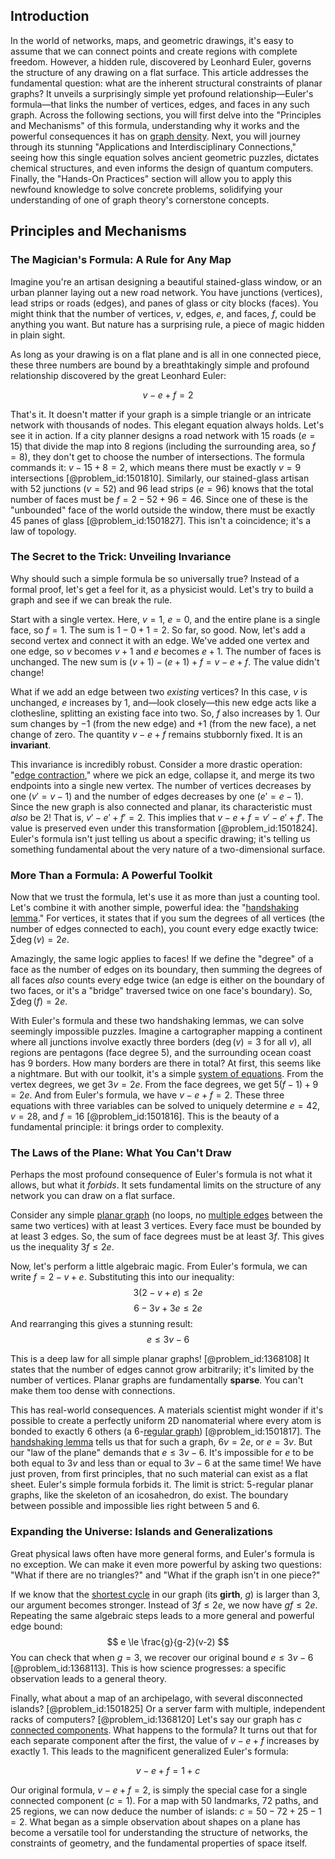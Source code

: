 ## Introduction
In the world of networks, maps, and geometric drawings, it's easy to assume that we can connect points and create regions with complete freedom. However, a hidden rule, discovered by Leonhard Euler, governs the structure of any drawing on a flat surface. This article addresses the fundamental question: what are the inherent structural constraints of planar graphs? It unveils a surprisingly simple yet profound relationship—Euler's formula—that links the number of vertices, edges, and faces in any such graph. Across the following sections, you will first delve into the "Principles and Mechanisms" of this formula, understanding why it works and the powerful consequences it has on [graph density](@article_id:268464). Next, you will journey through its stunning "Applications and Interdisciplinary Connections," seeing how this single equation solves ancient geometric puzzles, dictates chemical structures, and even informs the design of quantum computers. Finally, the "Hands-On Practices" section will allow you to apply this newfound knowledge to solve concrete problems, solidifying your understanding of one of graph theory's cornerstone concepts.

## Principles and Mechanisms

### The Magician's Formula: A Rule for Any Map

Imagine you're an artisan designing a beautiful stained-glass window, or an urban planner laying out a new road network. You have junctions (vertices), lead strips or roads (edges), and panes of glass or city blocks (faces). You might think that the number of vertices, $v$, edges, $e$, and faces, $f$, could be anything you want. But nature has a surprising rule, a piece of magic hidden in plain sight.

As long as your drawing is on a flat plane and is all in one connected piece, these three numbers are bound by a breathtakingly simple and profound relationship discovered by the great Leonhard Euler:

$$
v - e + f = 2
$$

That's it. It doesn't matter if your graph is a simple triangle or an intricate network with thousands of nodes. This elegant equation always holds. Let's see it in action. If a city planner designs a road network with 15 roads ($e=15$) that divide the map into 8 regions (including the surrounding area, so $f=8$), they don't get to choose the number of intersections. The formula commands it: $v - 15 + 8 = 2$, which means there must be exactly $v=9$ intersections [@problem_id:1501810]. Similarly, our stained-glass artisan with 52 junctions ($v=52$) and 96 lead strips ($e=96$) knows that the total number of faces must be $f = 2 - 52 + 96 = 46$. Since one of these is the "unbounded" face of the world outside the window, there must be exactly 45 panes of glass [@problem_id:1501827]. This isn't a coincidence; it's a law of topology.

### The Secret to the Trick: Unveiling Invariance

Why should such a simple formula be so universally true? Instead of a formal proof, let's get a feel for it, as a physicist would. Let's try to build a graph and see if we can break the rule.

Start with a single vertex. Here, $v=1$, $e=0$, and the entire plane is a single face, so $f=1$. The sum is $1 - 0 + 1 = 2$. So far, so good. Now, let's add a second vertex and connect it with an edge. We've added one vertex and one edge, so $v$ becomes $v+1$ and $e$ becomes $e+1$. The number of faces is unchanged. The new sum is $(v+1) - (e+1) + f = v - e + f$. The value didn't change!

What if we add an edge between two *existing* vertices? In this case, $v$ is unchanged, $e$ increases by 1, and—look closely—this new edge acts like a clothesline, splitting an existing face into two. So, $f$ also increases by 1. Our sum changes by $-1$ (from the new edge) and $+1$ (from the new face), a net change of zero. The quantity $v - e + f$ remains stubbornly fixed. It is an **invariant**.

This invariance is incredibly robust. Consider a more drastic operation: "[edge contraction](@article_id:265087)," where we pick an edge, collapse it, and merge its two endpoints into a single new vertex. The number of vertices decreases by one ($v' = v-1$) and the number of edges decreases by one ($e' = e-1$). Since the new graph is also connected and planar, its characteristic must *also* be 2! That is, $v' - e' + f' = 2$. This implies that $v - e + f = v' - e' + f'$. The value is preserved even under this transformation [@problem_id:1501824]. Euler's formula isn't just telling us about a specific drawing; it's telling us something fundamental about the very nature of a two-dimensional surface.

### More Than a Formula: A Powerful Toolkit

Now that we trust the formula, let's use it as more than just a counting tool. Let's combine it with another simple, powerful idea: the "[handshaking lemma](@article_id:260689)." For vertices, it states that if you sum the degrees of all vertices (the number of edges connected to each), you count every edge exactly twice: $\sum \deg(v) = 2e$.

Amazingly, the same logic applies to faces! If we define the "degree" of a face as the number of edges on its boundary, then summing the degrees of all faces *also* counts every edge twice (an edge is either on the boundary of two faces, or it's a "bridge" traversed twice on one face's boundary). So, $\sum \deg(f) = 2e$.

With Euler's formula and these two handshaking lemmas, we can solve seemingly impossible puzzles. Imagine a cartographer mapping a continent where all junctions involve exactly three borders ($\deg(v)=3$ for all $v$), all regions are pentagons (face degree 5), and the surrounding ocean coast has 9 borders. How many borders are there in total? At first, this seems like a nightmare. But with our toolkit, it's a simple [system of equations](@article_id:201334). From the vertex degrees, we get $3v = 2e$. From the face degrees, we get $5(f-1) + 9 = 2e$. And from Euler's formula, we have $v - e + f = 2$. These three equations with three variables can be solved to uniquely determine $e=42$, $v=28$, and $f=16$ [@problem_id:1501816]. This is the beauty of a fundamental principle: it brings order to complexity.

### The Laws of the Plane: What You Can't Draw

Perhaps the most profound consequence of Euler's formula is not what it allows, but what it *forbids*. It sets fundamental limits on the structure of any network you can draw on a flat surface.

Consider any simple [planar graph](@article_id:269143) (no loops, no [multiple edges](@article_id:273426) between the same two vertices) with at least 3 vertices. Every face must be bounded by at least 3 edges. So, the sum of face degrees must be at least $3f$. This gives us the inequality $3f \le 2e$.

Now, let's perform a little algebraic magic. From Euler's formula, we can write $f = 2 - v + e$. Substituting this into our inequality:
$$
3(2 - v + e) \le 2e
$$
$$
6 - 3v + 3e \le 2e
$$
And rearranging this gives a stunning result:
$$
e \le 3v - 6
$$

This is a deep law for all simple planar graphs! [@problem_id:1368108] It states that the number of edges cannot grow arbitrarily; it's limited by the number of vertices. Planar graphs are fundamentally **sparse**. You can't make them too dense with connections.

This has real-world consequences. A materials scientist might wonder if it's possible to create a perfectly uniform 2D nanomaterial where every atom is bonded to exactly 6 others (a 6-[regular graph](@article_id:265383)) [@problem_id:1501817]. The [handshaking lemma](@article_id:260689) tells us that for such a graph, $6v = 2e$, or $e = 3v$. But our "law of the plane" demands that $e \le 3v - 6$. It's impossible for $e$ to be both equal to $3v$ and less than or equal to $3v - 6$ at the same time! We have just proven, from first principles, that no such material can exist as a flat sheet. Euler's simple formula forbids it. The limit is strict: 5-regular planar graphs, like the skeleton of an icosahedron, do exist. The boundary between possible and impossible lies right between 5 and 6.

### Expanding the Universe: Islands and Generalizations

Great physical laws often have more general forms, and Euler's formula is no exception. We can make it even more powerful by asking two questions: "What if there are no triangles?" and "What if the graph isn't in one piece?"

If we know that the [shortest cycle](@article_id:275884) in our graph (its **girth**, $g$) is larger than 3, our argument becomes stronger. Instead of $3f \le 2e$, we now have $gf \le 2e$. Repeating the same algebraic steps leads to a more general and powerful edge bound:
$$
e \le \frac{g}{g-2}(v-2)
$$
You can check that when $g=3$, we recover our original bound $e \le 3v - 6$ [@problem_id:1368113]. This is how science progresses: a specific observation leads to a general theory.

Finally, what about a map of an archipelago, with several disconnected islands? [@problem_id:1501825] Or a server farm with multiple, independent racks of computers? [@problem_id:1368120] Let's say our graph has $c$ [connected components](@article_id:141387). What happens to the formula? It turns out that for each separate component after the first, the value of $v - e + f$ increases by exactly 1. This leads to the magnificent generalized Euler's formula:

$$
v - e + f = 1 + c
$$

Our original formula, $v - e + f = 2$, is simply the special case for a single connected component ($c=1$). For a map with 50 landmarks, 72 paths, and 25 regions, we can now deduce the number of islands: $c = 50 - 72 + 25 - 1 = 2$. What began as a simple observation about shapes on a plane has become a versatile tool for understanding the structure of networks, the constraints of geometry, and the fundamental properties of space itself.